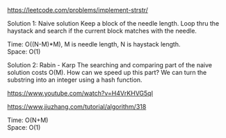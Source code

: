 https://leetcode.com/problems/implement-strstr/

Solution 1: Naive solution
Keep a block of the needle length. Loop thru the haystack and search if the current block matches with the needle.

Time: O((N-M)\*M), M is needle length, N is haystack length.  
Space: O(1)

Solution 2: Rabin - Karp
The searching and comparing part of the naive solution costs O(M). How can we speed up this part? We can turn the substring into an integer using a hash function.

https://www.youtube.com/watch?v=H4VrKHVG5qI

https://www.jiuzhang.com/tutorial/algorithm/318

Time: O(N+M)  
Space: O(1)
